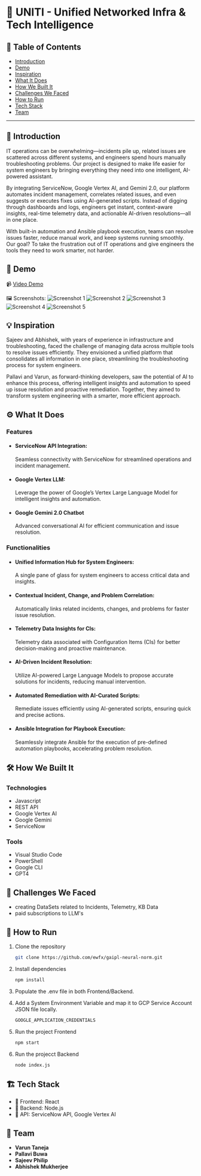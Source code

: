 # 🚀 UNITI - Unified Networked Infra & Tech Intelligence

## 📌 Table of Contents
- [Introduction](#Introduction)
- [Demo](#Demo)
- [Inspiration](#Inspiration)
- [What It Does](#what-it-does)
- [How We Built It](#how-we-built-it)
- [Challenges We Faced](#challenges-we-faced)
- [How to Run](#how-to-run)
- [Tech Stack](#tech-stack)
- [Team](#team)

---

## 🎯 Introduction
IT operations can be overwhelming—incidents pile up, related issues are scattered across different systems, and engineers spend hours manually troubleshooting problems. Our project is designed to make life easier for system engineers by bringing everything they need into one intelligent, AI-powered assistant.

By integrating ServiceNow, Google Vertex AI, and Gemini 2.0, our platform automates incident management, correlates related issues, and even suggests or executes fixes using AI-generated scripts. Instead of digging through dashboards and logs, engineers get instant, context-aware insights, real-time telemetry data, and actionable AI-driven resolutions—all in one place.

With built-in automation and Ansible playbook execution, teams can resolve issues faster, reduce manual work, and keep systems running smoothly. Our goal? To take the frustration out of IT operations and give engineers the tools they need to work smarter, not harder.

## 🎥 Demo 
📹 [Video Demo](artifacts/demo/Video_demo.mp4)

🖼️ Screenshots:
![Screenshot 1](artifacts/demo/1.jpeg)
![Screenshot 2](artifacts/demo/2.jpeg)
![Screenshot 3](artifacts/demo/3.jpeg)
![Screenshot 4](artifacts/demo/4.jpeg)
![Screenshot 5](artifacts/demo/5.jpeg)

## 💡 Inspiration
Sajeev and Abhishek, with years of experience in infrastructure and troubleshooting, faced the challenge of managing data across multiple tools to resolve issues efficiently. They envisioned a unified platform that consolidates all information in one place, streamlining the troubleshooting process for system engineers.

Pallavi and Varun, as forward-thinking developers, saw the potential of AI to enhance this process, offering intelligent insights and automation to speed up issue resolution and proactive remediation. Together, they aimed to transform system engineering with a smarter, more efficient approach.


## ⚙️ What It Does
   ### Features
   - #### ServiceNow API Integration:
      Seamless connectivity with ServiceNow for streamlined operations and incident management.
   - #### Google Vertex LLM: 
      Leverage the power of Google’s Vertex Large Language Model for intelligent insights and automation.
   - #### Google Gemini 2.0 Chatbot
      Advanced conversational AI for efficient communication and issue resolution.
   ### Functionalities
   - #### Unified Information Hub for System Engineers: 
      A single pane of glass for system engineers to access critical data and insights.
   - #### Contextual Incident, Change, and Problem Correlation:
      Automatically links related incidents, changes, and problems for faster issue resolution.
   - #### Telemetry Data Insights for CIs: 
      Telemetry data associated with Configuration Items (CIs) for better decision-making and proactive maintenance.
   - #### AI-Driven Incident Resolution: 
      Utilize AI-powered Large Language Models to propose accurate solutions for incidents, reducing manual intervention.
   - #### Automated Remediation with AI-Curated Scripts: 
      Remediate issues efficiently using AI-generated scripts, ensuring quick and precise actions.
   - #### Ansible Integration for Playbook Execution: 
      Seamlessly integrate Ansible for the execution of pre-defined automation playbooks, accelerating problem resolution.

## 🛠️ How We Built It
   ### Technologies
   - Javascript
   - REST API
   - Google Vertex AI
   - Google Gemini
   - ServiceNow
   ### Tools
   - Visual Studio Code
   - PowerShell
   - Google CLI
   - GPT4

## 🚧 Challenges We Faced
- creating DataSets related to Incidents, Telemetry, KB Data
- paid subscriptions to LLM's

## 🏃 How to Run
1. Clone the repository  
   ```sh
   git clone https://github.com/ewfx/gaipl-neural-norm.git
   ```
2. Install dependencies  
   ```sh
   npm install
   ```
3. Populate the .env file in both Frontend/Backend.
4. Add a System Environment Variable and map it to GCP Service Account JSON file locally.
   ```sh
   GOOGLE_APPLICATION_CREDENTIALS
   ```
   
5. Run the project Frontend 
   ```sh
   npm start
   ```
6. Run the projecct Backend
   ```sh
   node index.js
   ```

## 🏗️ Tech Stack
- 🔹 Frontend: React
- 🔹 Backend: Node.js
- 🔹 API: ServiceNow API, Google Vertex AI

## 👥 Team
- **Varun Taneja**
- **Pallavi Buwa**
- **Sajeev Philip**
- **Abhishek Mukherjee**
